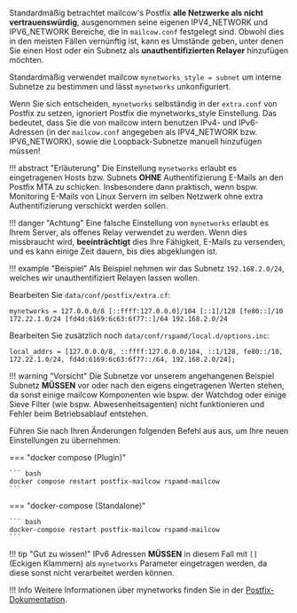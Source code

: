 Standardmäßig betrachtet mailcow's Postfix **alle Netzwerke als nicht vertrauenswürdig**, ausgenommen seine eigenen IPV4_NETWORK und IPV6_NETWORK Bereiche, die in `mailcow.conf` festgelegt sind. Obwohl dies in den meisten Fällen vernünftig ist, kann es Umstände geben, unter denen Sie einen Host oder ein Subnetz als **unauthentifizierten Relayer** hinzufügen möchten.

Standardmäßig verwendet mailcow `mynetworks_style = subnet` um interne Subnetze zu bestimmen und lässt `mynetworks` unkonfiguriert.

Wenn Sie sich entscheiden, `mynetworks` selbständig in der `extra.conf` von Postfix zu setzen, ignoriert Postfix die mynetworks_style Einstellung. Das bedeutet, dass Sie die von mailcow intern benutzen IPv4- und IPv6-Adressen (in der `mailcow.conf` angegeben als IPV4_NETWORK bzw. IPV6_NETWORK), sowie die Loopback-Subnetze manuell hinzufügen müssen!

!!! abstract "Erläuterung"
    Die Einstellung `mynetworks` erlaubt es eingetragenen Hosts bzw. Subnets **OHNE** Authentifizierung E-Mails an den Postfix MTA zu schicken. Insbesondere dann praktisch, wenn bspw. Monitoring E-Mails von Linux Servern im selben Netzwerk ohne extra Authentifizierung verschickt werden sollen.

!!! danger "Achtung"
    Eine falsche Einstellung von `mynetworks` erlaubt es Ihrem Server, als offenes Relay verwendet zu werden. Wenn dies missbraucht wird, **beeinträchtigt** dies Ihre Fähigkeit, E-Mails zu versenden, und es kann einige Zeit dauern, bis dies abgeklungen ist.

!!! example "Beispiel"
    Als Beispiel nehmen wir das Subnetz `192.168.2.0/24`, welches wir unauthentifiziert Relayen lassen wollen.

Bearbeiten Sie `data/conf/postfix/extra.cf`:

```
mynetworks = 127.0.0.0/8 [::ffff:127.0.0.0]/104 [::1]/128 [fe80::]/10 172.22.1.0/24 [fd4d:6169:6c63:6f77::]/64 192.168.2.0/24
```

Bearbeiten Sie zusätzlich noch `data/conf/rspamd/local.d/options.inc`:

```
local_addrs = [127.0.0.0/8, ::ffff:127.0.0.0/104, ::1/128, fe80::/10, 172.22.1.0/24, fd4d:6169:6c63:6f77::/64, 192.168.2.0/24];
```

!!! warning "Vorsicht"
    Die Subnetze vor unserem angehangenen Beispiel Subnetz **MÜSSEN** vor oder nach den eigens eingetragenen Werten stehen, da sonst einige mailcow Komponenten wie bspw. der Watchdog oder einige Sieve Filter (wie bspw. Abwesenheitsagenten) nicht funktionieren und Fehler beim Betriebsablauf entstehen.

Führen Sie nach Ihren Änderungen folgenden Befehl aus aus, um Ihre neuen Einstellungen zu übernehmen:

=== "docker compose (Plugin)"

    ``` bash
    docker compose restart postfix-mailcow rspamd-mailcow
    ```

=== "docker-compose (Standalone)"

    ``` bash
    docker-compose restart postfix-mailcow rspamd-mailcow
    ```

!!! tip "Gut zu wissen!"
    IPv6 Adressen **MÜSSEN** in diesem Fall mit `[]` (Eckigen Klammern) als `mynetworks` Parameter eingetragen werden, da diese sonst nicht verarbeitet werden können.

!!! Info
    Weitere Informationen über mynetworks finden Sie in der [Postfix-Dokumentation](http://www.postfix.org/postconf.5.html#mynetworks).
